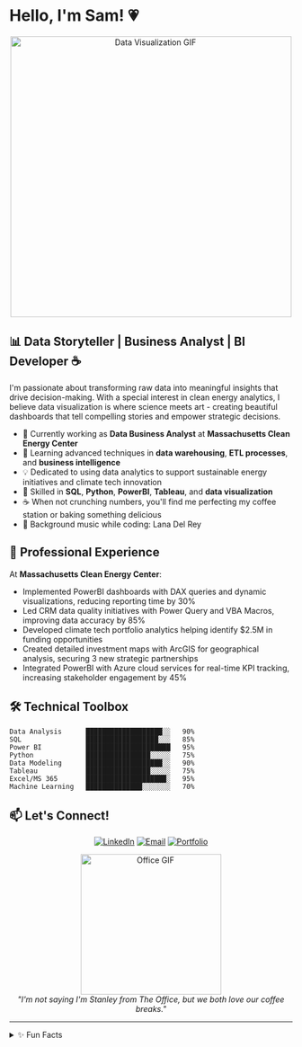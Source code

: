 # Hello, I'm Sam! 💗

<p align="center">
  <img src="https://media.giphy.com/media/3oKIPEqDGUULpEU0aQ/giphy.gif" width="500" alt="Data Visualization GIF">
</p>

## 📊 Data Storyteller | Business Analyst | BI Developer ☕

I'm passionate about transforming raw data into meaningful insights that drive decision-making. With a special interest in clean energy analytics, I believe data visualization is where science meets art - creating beautiful dashboards that tell compelling stories and empower strategic decisions.

- 🔭 Currently working as **Data Business Analyst** at **Massachusetts Clean Energy Center**
- 🌱 Learning advanced techniques in **data warehousing**, **ETL processes**, and **business intelligence**
- 💡 Dedicated to using data analytics to support sustainable energy initiatives and climate tech innovation
- 🎯 Skilled in **SQL**, **Python**, **PowerBI**, **Tableau**, and **data visualization**
- ☕ When not crunching numbers, you'll find me perfecting my coffee station or baking something delicious
- 🎵 Background music while coding: Lana Del Rey

## 💼 Professional Experience

At **Massachusetts Clean Energy Center**:

- Implemented PowerBI dashboards with DAX queries and dynamic visualizations, reducing reporting time by 30%
- Led CRM data quality initiatives with Power Query and VBA Macros, improving data accuracy by 85%
- Developed climate tech portfolio analytics helping identify $2.5M in funding opportunities
- Created detailed investment maps with ArcGIS for geographical analysis, securing 3 new strategic partnerships
- Integrated PowerBI with Azure cloud services for real-time KPI tracking, increasing stakeholder engagement by 45%

## 🛠️ Technical Toolbox

```text
Data Analysis      ███████████████████░░   90%
SQL                ██████████████████░░░   85%
Power BI           █████████████████████   95%
Python             ████████████████░░░░░   75%
Data Modeling      ███████████████████░░   90%
Tableau            ████████████████░░░░░   75%
Excel/MS 365       ████████████████████░   95%
Machine Learning   ██████████████░░░░░░░   70%
```

## 📫 Let's Connect!

<p align="center">
  <a href="https://www.linkedin.com/in/samyukthakapoor"><img src="https://img.shields.io/badge/LinkedIn-0077B5?style=for-the-badge&logo=linkedin&logoColor=white" alt="LinkedIn"></a>
  <a href="mailto:raajeshkapoor.s@northeastern.edu"><img src="https://img.shields.io/badge/Email-D14836?style=for-the-badge&logo=gmail&logoColor=white" alt="Email"></a>
  <a href="https://www.datascienceportfol.io/Samyukthakapoor"><img src="https://img.shields.io/badge/Portfolio-000000?style=for-the-badge&logo=notion&logoColor=white" alt="Portfolio"></a>
</p>

<p align="center">
  <img src="https://media.giphy.com/media/ule4vhcY1xEKQ/giphy.gif" width="250" alt="Office GIF">
  <br>
  <em>"I'm not saying I'm Stanley from The Office, but we both love our coffee breaks."</em>
</p>

---

<details>
  <summary>✨ Fun Facts</summary>
  <ul>
    <li>I have a dedicated coffee and matcha station at home</li>
    <li>My baking specialty is [your specialty dessert]</li>
    <li>I can recite most episodes of Parks and Recreation</li>
  </ul>
</details>

<!--
**ProTip:** Remember to update this README as your skills and projects evolve!
-->
